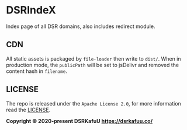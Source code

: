 # DSRIndeX

Index page of all DSR domains, also includes redirect module.

## CDN

All static assets is packaged by `file-loader` then write to `dist/`. When in production mode, the `publicPath` will be set to jsDelivr and removed the content hash in `filename`.

## LICENSE

The repo is released under the `Apache License 2.0`, for more information read the [LICENSE](https://github.com/dsrkafuu/dsr-index/blob/main/LICENSE).

**Copyright © 2020-present DSRKafuU <https://dsrkafuu.co/>**
